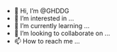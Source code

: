 - 👋 Hi, I’m @GHDDG
- 👀 I’m interested in ...
- 🌱 I’m currently learning ...
- 💞️ I’m looking to collaborate on ...
- 📫 How to reach me ...

<!---
GHDDG/GHDDG is a ✨ special ✨ repository because its `README.md` (this file) appears on your GitHub profile.
You can click the Preview link to take a look at your changes.
--->
